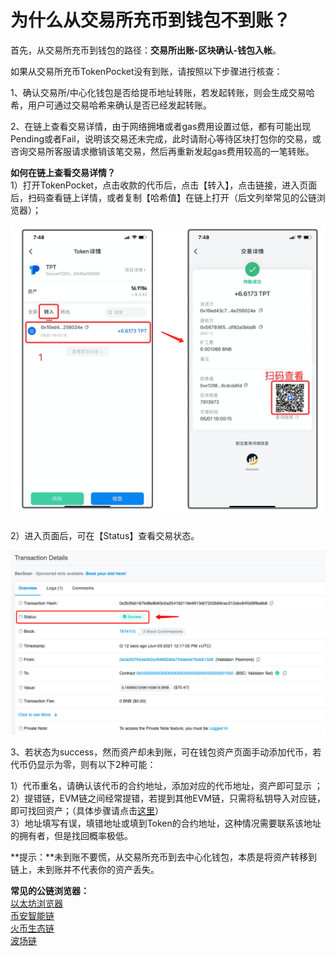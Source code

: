 # 为什么从交易所充币到钱包不到账？

首先，从交易所充币到钱包的路径：**交易所出账-区块确认-钱包入帐**。

如果从交易所充币TokenPocket没有到账，请按照以下步骤进行核查：

1、确认交易所/中心化钱包是否给提币地址转账，若发起转账，则会生成交易哈希，用户可通过交易哈希来确认是否已经发起转账。

2、在链上查看交易详情，由于网络拥堵或者gas费用设置过低，都有可能出现Pending或者Fail，说明该交易还未完成，此时请耐心等待区块打包你的交易，或咨询交易所客服请求撤销该笔交易，然后再重新发起gas费用较高的一笔转账。

**如何在链上查看交易详情？**  
1）打开TokenPocket，点击收款的代币后，点击【转入】，点击链接，进入页面后，扫码查看链上详情，或者复制【哈希值】在链上打开（后文列举常见的公链浏览器）；

![](../.gitbook/assets/faq7.png)

2）进入页面后，可在【Status】查看交易状态。

![](../.gitbook/assets/image%20%285%29.png)

3、若状态为success，然而资产却未到账，可在钱包资产页面手动添加代币，若代币仍显示为零，则有以下2种可能：

1）代币重名，请确认该代币的合约地址，添加对应的代币地址，资产即可显示 ；  
2）提错链，EVM链之间经常提错，若提到其他EVM链，只需将私钥导入对应链，即可找回资产；（具体步骤请点击[这里](https://tp-lab.tokenpocket.pro/AssetsFind/index.html?locale=zh#/)）  
3）地址填写有误，填错地址或填到Token的合约地址，这种情况需要联系该地址的拥有者，但是找回概率极低。

**提示：**未到账不要慌，从交易所充币到去中心化钱包，本质是将资产转移到链上，未到账并不代表你的资产丢失。

**常见的公链浏览器：**  
[以太坊浏览器](https://cn.etherscan.com/)  
[币安智能链](https://bscscan.com/)  
[火币生态链](https://hecoinfo.com/)  
[波场链](https://tronscan.io/#/)



